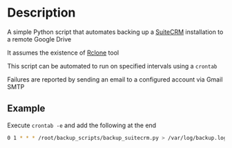 # Description
A simple Python script that automates backing up a [SuiteCRM](https://suitecrm.com/) installation to a remote Google Drive

It assumes the existence of [Rclone](https://rclone.org/) tool

This script can be automated to run on specified intervals using a `crontab`

Failures are reported by sending an email to a configured account via Gmail SMTP

## Example
Execute `crontab -e` and add the following at the end

```bash
0 1 * * * /root/backup_scripts/backup_suitecrm.py > /var/log/backup.log
```


